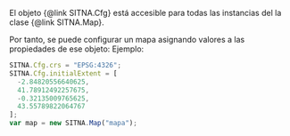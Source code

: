 El objeto {@link SITNA.Cfg} está accesible para todas las instancias del la clase {@link SITNA.Map}.

Por tanto, se puede configurar un mapa asignando valores a las propiedades de ese objeto:
Ejemplo:
``` javascript
SITNA.Cfg.crs = "EPSG:4326";
SITNA.Cfg.initialExtent = [
  -2.84820556640625,
  41.78912492257675,
  -0.32135009765625,
  43.55789822064767
];
var map = new SITNA.Map("mapa");
```
